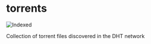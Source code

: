 torrents 
========
![Indexed](https://img.shields.io/badge/indexed-15918-blue)

Collection of torrent files discovered in the DHT network
